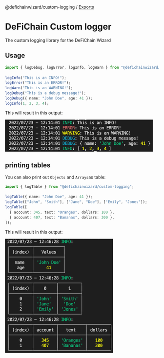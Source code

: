 @defichainwizard/custom-logging / [Exports](modules.md)

# DeFiChain Custom logger

The custom logging library for the DeFiChain Wizard

## Usage

```ts
import { logDebug, logError, logInfo, logWarn } from "@defichainwizard/custom-logging";

logInfo("This is an INFO!");
logError("This is an ERROR!");
logWarn("This is an WARNING!");
logDebug("This is a debug message!");
logDebug({ name: "John Doe", age: 41 });
logInfo(1, 2, 3, 4);

```
This will result in this output:

![console.log](https://github.com/DeFiChain-Wizard/custom-logging/blob/main/img/console.png)

## printing tables

You can also print out `Objects` and `Arrays`as table:

```ts
import { logTable } from "@defichainwizard/custom-logging";

logTable({ name: "John Doe", age: 41 });
logTable(["John", "Smith"], ["Jane", "Doe"], ["Emily", "Jones"]);
logTable([
  { account: 345, text: "Oranges", dollars: 100 },
  { account: 407, text: "Bananas", dollars: 300 },
]);
```

This will result in this output:

![console.log](https://github.com/DeFiChain-Wizard/custom-logging/blob/main/img/table.png)
